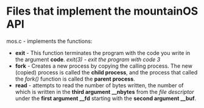 <h1>Files that implement the mountainOS API</h1>

<p1>mos.c - implements the functions:</p1>
<ul>
  <li><strong>exit</strong> - This function terminates the program with the code you write in the argument <b>code</b>. <i>exit(3) - exit the program with code 3</i></li>
  <li><strong>fork</strong> - Creates a new process by copying the calling process. The new (copied) process is called the <b>child process</b>, and the process that called the <i>fork()</i> function is called the <b>parent process</b>.</li>
  <li><strong>read</strong> - attempts to read the number of bytes written, the number of which is written in the <b>third argument __nbytes</b> from the <i>file descriptor</i> under the <b>first argument __fd</b> starting with the <b>second argument __buf</b>.</li>
</ul>

